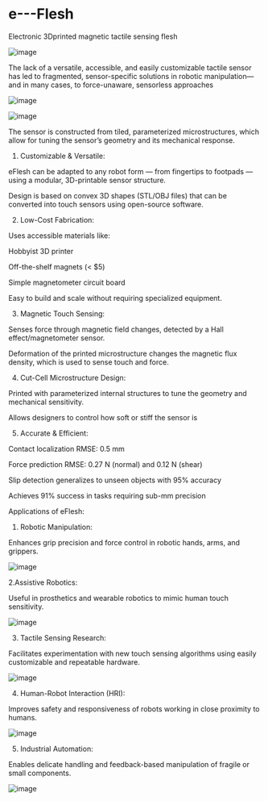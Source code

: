 # e---Flesh
Electronic 3Dprinted magnetic tactile sensing flesh


![image](https://github.com/user-attachments/assets/392c10fb-eb04-467e-8412-dfb7e3302157)





The lack of a versatile, accessible, and easily customizable tactile sensor has led to fragmented, sensor-specific solutions in robotic manipulation—and in many cases, to force-unaware, sensorless approaches

 ![image](https://github.com/user-attachments/assets/9b09233e-1aaf-4798-b310-c2178582320a)



![image](https://github.com/user-attachments/assets/3f9ebb8e-1764-4712-9088-326550f595b4)



The sensor is constructed from tiled, parameterized microstructures, which allow for tuning the sensor’s geometry and its mechanical response.


1. Customizable & Versatile:

eFlesh can be adapted to any robot form — from fingertips to footpads — using a modular, 3D-printable sensor structure.

Design is based on convex 3D shapes (STL/OBJ files) that can be converted into touch sensors using open-source software.


2. Low-Cost Fabrication:

Uses accessible materials like:

Hobbyist 3D printer

Off-the-shelf magnets (< $5)

Simple magnetometer circuit board

Easy to build and scale without requiring specialized equipment.


3. Magnetic Touch Sensing:

Senses force through magnetic field changes, detected by a Hall effect/magnetometer sensor.

Deformation of the printed microstructure changes the magnetic flux density, which is used to sense touch and force.

4. Cut-Cell Microstructure Design:

Printed with parameterized internal structures to tune the geometry and mechanical sensitivity.

Allows designers to control how soft or stiff the sensor is


5. Accurate & Efficient:

Contact localization RMSE: 0.5 mm

Force prediction RMSE: 0.27 N (normal) and 0.12 N (shear)

Slip detection generalizes to unseen objects with 95% accuracy

Achieves 91% success in tasks requiring sub-mm precision






Applications of eFlesh:



1. Robotic Manipulation:
   

Enhances grip precision and force control in robotic hands, arms, and grippers.

![image](https://github.com/user-attachments/assets/60c8c2d8-8666-42c0-802e-e4c8a7f2d8a3)



2.Assistive Robotics:


Useful in prosthetics and wearable robotics to mimic human touch sensitivity.

![image](https://github.com/user-attachments/assets/e6bb3111-937c-42c1-adec-c4f036fff855)



3. Tactile Sensing Research:
   

Facilitates experimentation with new touch sensing algorithms using easily customizable and repeatable hardware.


![image](https://github.com/user-attachments/assets/200c72c2-19f6-45d9-8705-a46525317bf8)


4. Human-Robot Interaction (HRI):
   

Improves safety and responsiveness of robots working in close proximity to humans.

![image](https://github.com/user-attachments/assets/f1e198bc-c3ea-4804-9674-b79e56036ec7)



5. Industrial Automation:

   
Enables delicate handling and feedback-based manipulation of fragile or small components.

![image](https://github.com/user-attachments/assets/15685a81-ed0b-4903-9c05-8c1e9b02b27b)
